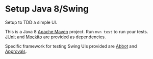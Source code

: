 # Setup Java 8/Swing

Setup to TDD a simple UI.

This is a Java 8 [Apache Maven](https://maven.apache.org/) project. Run `mvn test` to run your tests. [JUnit](https://junit.org/junit5/) and [Mockito](https://site.mockito.org/) are provided as dependencies.

Specific framework for testing Swing UIs provided are [Abbot](http://abbot.sourceforge.net/doc/overview.shtml) and [Approvals](https://github.com/approvals/ApprovalTests.Java).
